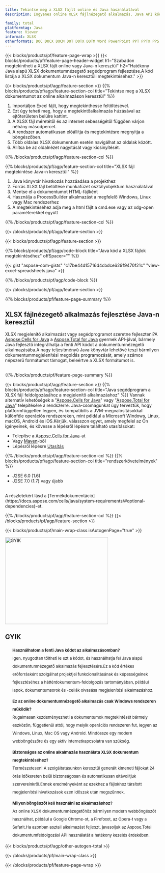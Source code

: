 ```yaml
---
title: Tekintse meg a XLSX fájlt online és Java használatával
description: Ingyenes online XLSX fájlnézegető alkalmazás. Java API kód a XLSX fájl olvasásához a megjelenítő alkalmazáshoz.

family: total
platformtag: Java
feature: Viewer
informat: XLSX
otherformats: DOC DOCX DOCM DOT DOTX DOTM Word PowerPoint PPT PPTX PPS PPSX PPSM PPTM POTX POTM Excel XLS XLSX XLSM XLSB XLTX XLTM PDF
---
```

{{< blocks/products/pf/feature-page-wrap >}}
{{< blocks/products/pf/feature-page-header-widget h1="Szabadon megtekintheti a XLSX fájlt online vagy Java-n keresztül" h2="Hatékony Java alapú XLSX dokumentumnézegető segédprogram fejlesztése.A kód listája a XLSX dokumentum Java-n keresztüli megtekintéséhez." >}}


{{< blocks/products/pf/agp/feature-section >}}
{{% blocks/products/pf/agp/feature-section-col title="Tekintse meg a XLSX dokumentumot az online alkalmazáson keresztül" %}}

1. Importáljon Excel fájlt, hogy megtekinthesse feltöltésével.
1. Ezt úgy teheti meg, hogy a megtekintőalkalmazás húzásával az ejtőterületen belülre kattint.
1. A XLSX fájl méretétől és az internet sebességétől függően várjon néhány másodpercet.
1. A rendszer automatikusan előállítja és megtekintésre megnyitja a böngészőben.
1. Több oldalas XLSX dokumentum esetén navigálhat az oldalak között.
1. Állítsa be az oldalnézet nagyítását vagy kicsinyítését.

{{% /blocks/products/pf/agp/feature-section-col %}}

{{% blocks/products/pf/agp/feature-section-col title="XLSX fájl megtekintése Java-n keresztül" %}}

1. Java könyvtár hivatkozás hozzáadása a projekthez
1. Forrás XLSX fájl betöltése munkafüzet osztályobjektum használatával
1. Mentse el a dokumentumot HTML-fájlként
1. Használja a ProcessBuilder alkalmazást a megfelelő Windows, Linux vagy Mac rendszerhez
1. A megtekintéséhez adja meg a html fájlt a cmd.exe vagy az xdg-open paraméterekkel együtt

{{% /blocks/products/pf/agp/feature-section-col %}}

{{< /blocks/products/pf/agp/feature-section >}}


{{< blocks/products/pf/agp/feature-section >}}

{{% blocks/products/pf/agp/code-block title="Java kód a XLSX fájlok megtekintéséhez" offSpacer="" %}}

{{< gist "aspose-com-gists" "c17be44d15716d4cbdce629f9470f21c" "view-excel-spreadsheets.java" >}}

{{% /blocks/products/pf/agp/code-block %}}

{{< /blocks/products/pf/agp/feature-section >}}

{{% blocks/products/pf/feature-page-summary %}}


<h2>XLSX fájlnézegető alkalmazás fejlesztése Java-n keresztül</h2>

XLSX megjelenítő alkalmazást vagy segédprogramot szeretne fejleszteni?A [Aspose.Cells for Java](https://products.aspose.com/cells/hu/java/) a [Aspose.Total for Java](https://products.aspose.com/total/hu/java/) gyermek API-jával, bármely Java fejlesztő integrálhatja a fenti API kódot a dokumentumnézegető alkalmazásába.A nagy teljesítményű Java könyvtár lehetővé teszi bármilyen dokumentummegjelenítési megoldás programozását, amely számos népszerű formátumot támogat, beleértve a XLSX formátumot is.<br /><br />

{{% /blocks/products/pf/feature-page-summary %}}

{{< blocks/products/pf/agp/feature-section >}}
{{% blocks/products/pf/agp/feature-section-col title="Java segédprogram a XLSX fájl feldolgozásához a megjelenítő alkalmazáshoz" %}}
Vannak alternatív lehetőségek a "[Aspose.Cells for Java](https://products.aspose.com/cells/hu/java/)" vagy "[Aspose.Total for Java](https://products.aspose.com/total/hu/java/)" telepítésére a rendszerre. Java-csomagunkat úgy terveztük, hogy platformfüggetlen legyen, és kompatibilis a JVM-megvalósításokkal különféle operációs rendszereken, mint például a Microsoft Windows, Linux, macOS, Android és iOS.Kérjük, válasszon egyet, amely megfelel az Ön igényeinek, és kövesse a lépésről lépésre található utasításokat:<br />

- Telepítse a [Aspose.Cells for Java](https://docs.aspose.com/cells/java/installation/)-at
- Vagy [Maven](https://releases.aspose.com/java/repo/com/aspose/aspose-cells/)-ből
- Lépésről lépésre [Utasítás](https://docs.aspose.com/cells/java/installation/#install-aspose-cells-for-java-from-maven-repository)

{{% /blocks/products/pf/agp/feature-section-col %}}
{{% blocks/products/pf/agp/feature-section-col title="rendszerkövetelmények" %}}

- J2SE 6.0 (1.6)
- J2SE 7.0 (1.7) vagy újabb

<br />
A részletekért lásd a [Termékdokumentáció](https://docs.aspose.com/cells/java/system-requirements/#optional-dependencies)-et.

{{% /blocks/products/pf/agp/feature-section-col %}}
{{< /blocks/products/pf/agp/feature-section >}}


{{< blocks/products/pf/main-wrap-class isAutogenPage="true" >}}

<style>.howtolist li{margin-right: 0!important;line-height: 26px;position: relative;margin-bottom: 10px;font-size: 13px;list-style-type: none;}</style>
<div class="col-md-12 tl bg-gray-dark howtolist section">
  <a class="anchor" name="faqpage"></a>
  <div class="container tl dflex" itemscope="" itemtype="https://schema.org/FAQPage">
      <div class="col-md-4 howtosectiongfx">
          <img class="social-panel-hide-on-mobile" src="https://www.groupXLSXs.cloud/templates/brand/images/groupXLSXs/conversion/groupXLSXs_conversion-brand.png" alt="GYIK" width="335" height="283">
      </div>
      <div class="howtosection col-md-8">
          <div>
              <h2>GYIK</h2>
              <ul>
                  <li itemscope="" itemprop="mainEntity" itemtype="https://schema.org/Question">
                      <div>
                          <span itemprop="name"><b>Használhatom a fenti Java kódot az alkalmazásomban?</b></span>
                      </div>
                      <div itemscope="" itemprop="acceptedAnswer" itemtype="https://schema.org/Answer">
                          <span itemprop="text">Igen, nyugodtan töltheti le ezt a kódot, és használhatja fel Java alapú dokumentumnézegető alkalmazás fejlesztésére.Ez a kód értékes erőforrásként szolgálhat projektjei funkcionalitásának és képességeinek fejlesztéséhez a háttérdokumentum-feldolgozás tartományában, például lapok, dokumentumsorok és -cellák olvasása megjelenítési alkalmazáshoz.</span>
                      </div>
                  </li>
                  <li itemscope="" itemprop="mainEntity" itemtype="https://schema.org/Question">
                      <div>
                          <span itemprop="name"><b>Ez az online dokumentumnézegető alkalmazás csak Windows rendszeren működik?</b></span>
                      </div>
                      <div itemscope="" itemprop="acceptedAnswer" itemtype="https://schema.org/Answer">
                          <span itemprop="text">Rugalmasan kezdeményezheti a dokumentumok megtekintését bármely eszközön, függetlenül attól, hogy melyik operációs rendszeren fut, legyen az Windows, Linux, Mac OS vagy Android. Mindössze egy modern webböngészőre és egy aktív internetkapcsolatra van szükség.</span>
                      </div>
                  </li>
                  <li itemscope="" itemprop="mainEntity" itemtype="https://schema.org/Question">
                      <div>
                          <span itemprop="name"><b>Biztonságos az online alkalmazás használata XLSX dokumentum megtekintéséhez?</b></span>
                      </div>
                      <div itemscope="" itemprop="acceptedAnswer" itemtype="https://schema.org/Answer">
                          <span itemprop="text">Természetesen! A szolgáltatásunkon keresztül generált kimeneti fájlokat 24 órás időkereten belül biztonságosan és automatikusan eltávolítjuk szervereinkről.Ennek eredményeként az ezekhez a fájlokhoz társított megjelenítési hivatkozások ezen időszak után megszűnnek.</span>
                      </div>
                  </li>                 
                  <li itemscope="" itemprop="mainEntity" itemtype="https://schema.org/Question">
                      <div>
                          <span itemprop="name"><b>Milyen böngészőt kell használni az alkalmazáshoz?</b></span>
                      </div>
                      <div itemscope="" itemprop="acceptedAnswer" itemtype="https://schema.org/Answer">
                          <span itemprop="text">Az online XLSX dokumentumnézegetőhöz bármilyen modern webböngészőt használhat, például a Google Chrome-ot, a Firefoxot, az Opera-t vagy a Safarit.Ha azonban asztali alkalmazást fejleszt, javasoljuk az Aspose.Total dokumentumfeldolgozási API használatát a hatékony kezelés érdekében.</span>
                      </div>
                  </li>
              </ul>
          </div>
      </div>
  </div>

{{< blocks/products/pf/agp/other-autogen-total >}}

{{< /blocks/products/pf/main-wrap-class >}}

{{< /blocks/products/pf/feature-page-wrap >}}